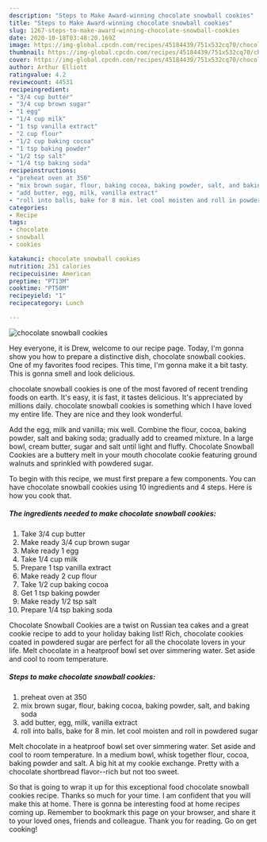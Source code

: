 ```yaml
---
description: "Steps to Make Award-winning chocolate snowball cookies"
title: "Steps to Make Award-winning chocolate snowball cookies"
slug: 1267-steps-to-make-award-winning-chocolate-snowball-cookies
date: 2020-10-18T03:48:20.169Z
image: https://img-global.cpcdn.com/recipes/45184439/751x532cq70/chocolate-snowball-cookies-recipe-main-photo.jpg
thumbnail: https://img-global.cpcdn.com/recipes/45184439/751x532cq70/chocolate-snowball-cookies-recipe-main-photo.jpg
cover: https://img-global.cpcdn.com/recipes/45184439/751x532cq70/chocolate-snowball-cookies-recipe-main-photo.jpg
author: Arthur Elliott
ratingvalue: 4.2
reviewcount: 44531
recipeingredient:
- "3/4 cup butter"
- "3/4 cup brown sugar"
- "1 egg"
- "1/4 cup milk"
- "1 tsp vanilla extract"
- "2 cup flour"
- "1/2 cup baking cocoa"
- "1 tsp baking powder"
- "1/2 tsp salt"
- "1/4 tsp baking soda"
recipeinstructions:
- "preheat oven at 350"
- "mix brown sugar, flour, baking cocoa, baking powder, salt, and baking soda"
- "add butter, egg, milk, vanilla extract"
- "roll into balls, bake for 8 min. let cool moisten and roll in powdered sugar"
categories:
- Recipe
tags:
- chocolate
- snowball
- cookies

katakunci: chocolate snowball cookies 
nutrition: 251 calories
recipecuisine: American
preptime: "PT13M"
cooktime: "PT50M"
recipeyield: "1"
recipecategory: Lunch

---
```



![chocolate snowball cookies](https://img-global.cpcdn.com/recipes/45184439/751x532cq70/chocolate-snowball-cookies-recipe-main-photo.jpg)

Hey everyone, it is Drew, welcome to our recipe page. Today, I'm gonna show you how to prepare a distinctive dish, chocolate snowball cookies. One of my favorites food recipes. This time, I'm gonna make it a bit tasty. This is gonna smell and look delicious.

chocolate snowball cookies is one of the most favored of recent trending foods on earth. It's easy, it is fast, it tastes delicious. It's appreciated by millions daily. chocolate snowball cookies is something which I have loved my entire life. They are nice and they look wonderful.

Add the egg, milk and vanilla; mix well. Combine the flour, cocoa, baking powder, salt and baking soda; gradually add to creamed mixture. In a large bowl, cream butter, sugar and salt until light and fluffy. Chocolate Snowball Cookies are a buttery melt in your mouth chocolate cookie featuring ground walnuts and sprinkled with powdered sugar.


To begin with this recipe, we must first prepare a few components. You can have chocolate snowball cookies using 10 ingredients and 4 steps. Here is how you cook that.

<!--inarticleads1-->

##### The ingredients needed to make chocolate snowball cookies:

1. Take 3/4 cup butter
1. Make ready 3/4 cup brown sugar
1. Make ready 1 egg
1. Take 1/4 cup milk
1. Prepare 1 tsp vanilla extract
1. Make ready 2 cup flour
1. Take 1/2 cup baking cocoa
1. Get 1 tsp baking powder
1. Make ready 1/2 tsp salt
1. Prepare 1/4 tsp baking soda


Chocolate Snowball Cookies are a twist on Russian tea cakes and a great cookie recipe to add to your holiday baking list! Rich, chocolate cookies coated in powdered sugar are perfect for all the chocolate lovers in your life. Melt chocolate in a heatproof bowl set over simmering water. Set aside and cool to room temperature. 

<!--inarticleads2-->

##### Steps to make chocolate snowball cookies:

1. preheat oven at 350
1. mix brown sugar, flour, baking cocoa, baking powder, salt, and baking soda
1. add butter, egg, milk, vanilla extract
1. roll into balls, bake for 8 min. let cool moisten and roll in powdered sugar


Melt chocolate in a heatproof bowl set over simmering water. Set aside and cool to room temperature. In a medium bowl, whisk together flour, cocoa, baking powder and salt. A big hit at my cookie exchange. Pretty with a chocolate shortbread flavor--rich but not too sweet. 

So that is going to wrap it up for this exceptional food chocolate snowball cookies recipe. Thanks so much for your time. I am confident that you will make this at home. There is gonna be interesting food at home recipes coming up. Remember to bookmark this page on your browser, and share it to your loved ones, friends and colleague. Thank you for reading. Go on get cooking!
